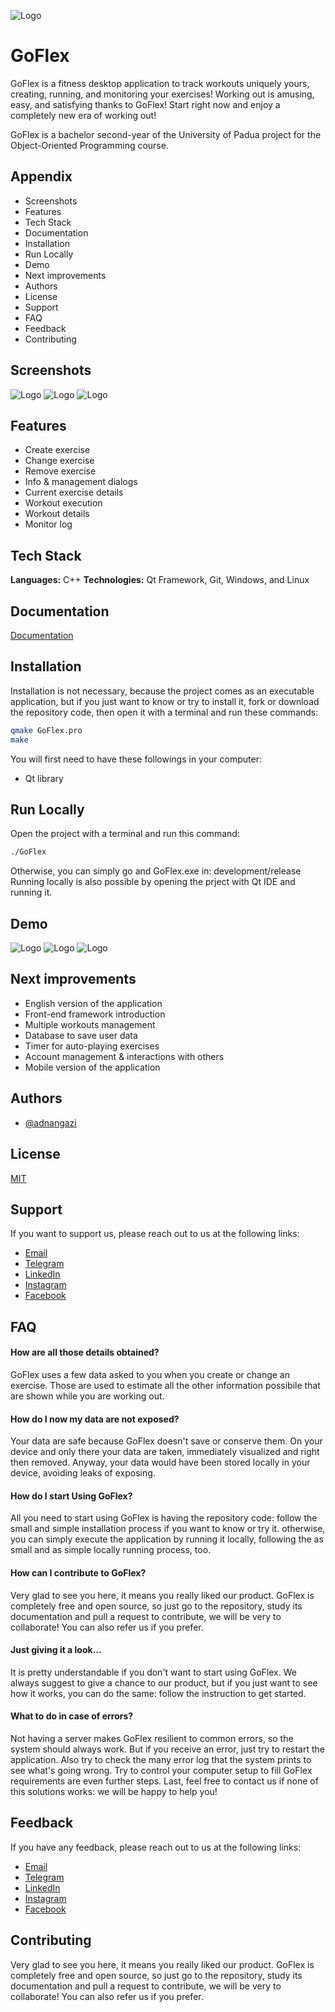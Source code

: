 ![Logo](https://raw.githubusercontent.com/adnangazi/school/master/university/bachelor/second-year/first-semester/programmazione-ad-oggetti/GoFlex/screen/GoFlex.ico)

# GoFlex
GoFlex is a fitness desktop application to track workouts uniquely yours, creating, running, and monitoring your exercises! Working out is amusing, easy, and satisfying thanks to GoFlex! Start right now and enjoy a completely new era of working out!

GoFlex is a bachelor second-year of the University of Padua project for the Object-Oriented Programming course.

## Appendix
- Screenshots
- Features
- Tech Stack
- Documentation
- Installation
- Run Locally
- Demo
- Next improvements
- Authors
- License
- Support
- FAQ
- Feedback
- Contributing

## Screenshots
![Logo](https://raw.githubusercontent.com/adnangazi/school/master/university/bachelor/second-year/first-semester/programmazione-ad-oggetti/GoFlex/screen/Main.png)
![Logo](https://raw.githubusercontent.com/adnangazi/school/master/university/bachelor/second-year/first-semester/programmazione-ad-oggetti/GoFlex/screen/Dialog-info.png)
![Logo](https://raw.githubusercontent.com/adnangazi/school/master/university/bachelor/second-year/first-semester/programmazione-ad-oggetti/GoFlex/screen/Dialog-manage.png)

## Features
- Create exercise
- Change exercise
- Remove exercise
- Info & management dialogs
- Current exercise details
- Workout execution
- Workout details
- Monitor log

## Tech Stack
**Languages:** C++
**Technologies:** Qt Framework, Git, Windows, and Linux

## Documentation
[Documentation](https://github.com/adnangazi/school/blob/master/university/bachelor/second-year/first-semester/programmazione-ad-oggetti/GoFlex/documentation/GoFlex.pdf)

## Installation
Installation is not necessary, because the project comes as an executable application, but if you just want to know or try to install it, fork or download the repository code, then open it with a terminal and run these commands:
```bash
qmake GoFlex.pro
make
```
You will first need to have these followings in your computer:
- Qt library

## Run Locally
Open the project with a terminal and run this command:
```bash
./GoFlex
```
Otherwise, you can simply go and GoFlex.exe in:
    development/release
Running locally is also possible by opening the prject with Qt IDE and running it.

## Demo
![Logo](https://raw.githubusercontent.com/adnangazi/school/master/university/bachelor/second-year/first-semester/programmazione-ad-oggetti/GoFlex/screen/Dialog-use.png)
![Logo](https://raw.githubusercontent.com/adnangazi/school/master/university/bachelor/second-year/first-semester/programmazione-ad-oggetti/GoFlex/screen/Start.png)
![Logo](https://raw.githubusercontent.com/adnangazi/school/master/university/bachelor/second-year/first-semester/programmazione-ad-oggetti/GoFlex/screen/End.png)

## Next improvements
- English version of the application
- Front-end framework introduction
- Multiple workouts management
- Database to save user data
- Timer for auto-playing exercises
- Account management & interactions with others
- Mobile version of the application

## Authors
- [@adnangazi](https://github.com/adnangazi)

## License
[MIT](https://github.com/adnangazi/alpha-notary/blob/main/LICENSE)

## Support
If you want to support us, please reach out to us at the following links:
- [Email](mailto:adnangazi.ag@gmail.com)
- [Telegram](https://t.me/iamadnangazi)
- [LinkedIn](https://www.linkedin.com/in/adnanlatifgazi)
- [Instagram](https://www.instagram.com/iamadnangazi)
- [Facebook](https://www.facebook.com/people/Adnan-Latif-Gazi/100006788295938)

## FAQ
#### How are all those details obtained?
GoFlex uses a few data asked to you when you create or change an exercise. Those are used to estimate all the other information possibile that are shown while you are working out.

#### How do I now my data are not exposed?
Your data are safe because GoFlex doesn't save or conserve them. On your device and only there your data are taken, immediately visualized and right then removed. Anyway, your data would have been stored locally in your device, avoiding leaks of exposing.

#### How do I start Using GoFlex?
All you need to start using GoFlex is having the repository code: follow the small and simple installation process if you want to know or try it. otherwise, you can simply execute the application by running it locally, following the as small and as simple locally running process, too. 

#### How can I contribute to GoFlex?
Very glad to see you here, it means you really liked our product. GoFlex is completely free and open source, so just go to the repository, study its documentation and pull a request to contribute, we will be very to collaborate! You can also refer us if you prefer.

#### Just giving it a look...
It is pretty understandable if you don't want to start using GoFlex. We always suggest to give a chance to our product, but if you just want to see how it works, you can do the same: follow the instruction to get started.

#### What to do in case of errors?
Not having a server makes GoFlex resilient to common errors, so the system should always work. But if you receive an error, just try to restart the application. Also try to check the many error log that the system prints to see what's going wrong. Try to control your computer setup to fill GoFlex requirements are even further steps. Last, feel free to contact us if none of this solutions works: we will be happy to help you!

## Feedback
If you have any feedback, please reach out to us at the following links:
- [Email](mailto:adnangazi.ag@gmail.com)
- [Telegram](https://t.me/iamadnangazi)
- [LinkedIn](https://www.linkedin.com/in/adnanlatifgazi)
- [Instagram](https://www.instagram.com/iamadnangazi)
- [Facebook](https://www.facebook.com/people/Adnan-Latif-Gazi/100006788295938)

## Contributing
Very glad to see you here, it means you really liked our product. GoFlex is completely free and open source, so just go to the repository, study its documentation and pull a request to contribute, we will be very to collaborate! You can also refer us if you prefer.